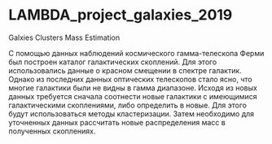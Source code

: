 # LAMBDA_project_galaxies_2019
Galxies Clusters Mass Estimation

С помощью данных наблюдений космического гамма-телескопа Ферми был построен каталог галактических скоплений.  Для этого использовались данные о красном смещении в спектре галактик.
Однако из последних данных оптических телескопов стало ясно, что многие галактики были не видны в гамма диапазоне.  Исходя из новых данных требуется сначала соотнести новые галактики с имеющимися галактическими скоплениями, либо определить в новые. Для этого будут использоваться методы кластеризации. Затем необходимо для уточненных данных рассчитать новые распределения масс в полученных скоплениях.
